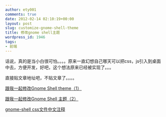 ```yaml
---
author: ety001
comments: true
date: 2012-02-14 02:10:19+00:00
layout: post
slug: customize-gnome-shell-theme
title: 修改gnome shell主题
wordpress_id: 1946
tags:
- 前端
---
```


话说，真的是当小白很可怕。。。。原来一直幻想自己哪天可以把css，js引入到桌面中去，方便开发，好吧，这个想法原来已经被实现了。。。

直接贴文章地址吧，不贴文章了。。。。

[跟我一起修改Gnome Shell theme（1）](http://planet.linuxdeepin.com/2012/02/07/customize-gnome-shell-theme-1/)

[跟我一起修改Gnome Shell 主题（2）](http://planet.linuxdeepin.com/2012/02/08/customize-gnome-shell-theme-2/)

[gnome-shell css文件中文注释](http://www.94cat.com/blog/?p=1101)
